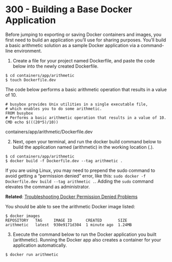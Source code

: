 # 300 - Building a Base Docker Application

Before jumping to exporting or saving Docker containers and images, you first need to build an application you’ll use for sharing purposes. You’ll build a basic arithmetic solution as a sample Docker application via a command-line environment.

1. Create a file for your project named Dockerfile, and paste the code below into the newly created Dockerfile.

```
$ cd containers/app/arithmetic
$ touch Dockerfile.dev
```

The code below performs a basic arithmetic operation that results in a value of 10.

```
# busybox provides Unix utilities in a single executable file, 
# which enables you to do some arithmetic.
FROM busybox
# Performs a basic arithmetic operation that results in a value of 10.
CMD echo $(((20*5)/10))
```
containers/app/arithmetic/Dockerfile.dev

2. Next, open your terminal, and run the docker build command below to build the application named (arithmetic) in the working location (.).

```
$ cd containers/app/arithmetic
$ docker build -f Dockerfile.dev --tag arithmetic .
```

If you are using Linux, you may need to prepend the sudo command to avoid getting a “permission denied” error, like this: ```sudo docker -f Dockerfile.dev build --tag arithmetic .```. Adding the ```sudo``` command elevates the command as administrator.

**Related**: [Troubleshooting Docker Permission Denied Problems](https://adamtheautomator.com/docker-permission-denied/)

You should be able to see the arithmetic Docker image listed:

```
$ docker images
REPOSITORY   TAG     IMAGE ID      CREATED       SIZE
arithmetic   latest  930e9171d304  1 minute ago  1.24MB
```

3. Execute the command below to run the Docker application you built (arithmetic). Running the Docker app also creates a container for your application automatically.

```
$ docker run arithmetic
```

```

```
